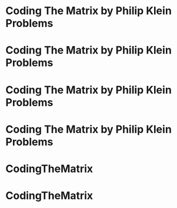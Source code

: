 # Coding The Matrix by Philip Klein Problems
# Coding The Matrix by Philip Klein Problems
# Coding The Matrix by Philip Klein Problems
# Coding The Matrix by Philip Klein Problems
# CodingTheMatrix
# CodingTheMatrix
